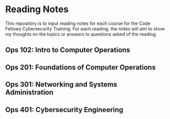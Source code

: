 # Reading Notes
This repository is to input reading notes for each course for the Code Fellows Cybersecurity Training.
For each reading, the notes will aim to show my thoughts on the topics or answers to questions asked of the reading.

## Ops 102: Intro to Computer Operations


## Ops 201: Foundations of Computer Operations


## Ops 301: Networking and Systems Administration


## Ops 401: Cybersecurity Engineering
